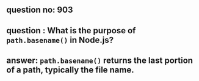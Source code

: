 
      
## question no: 903

## question : What is the purpose of `path.basename()` in Node.js?

## answer: `path.basename()` returns the last portion of a path, typically the file name.
      